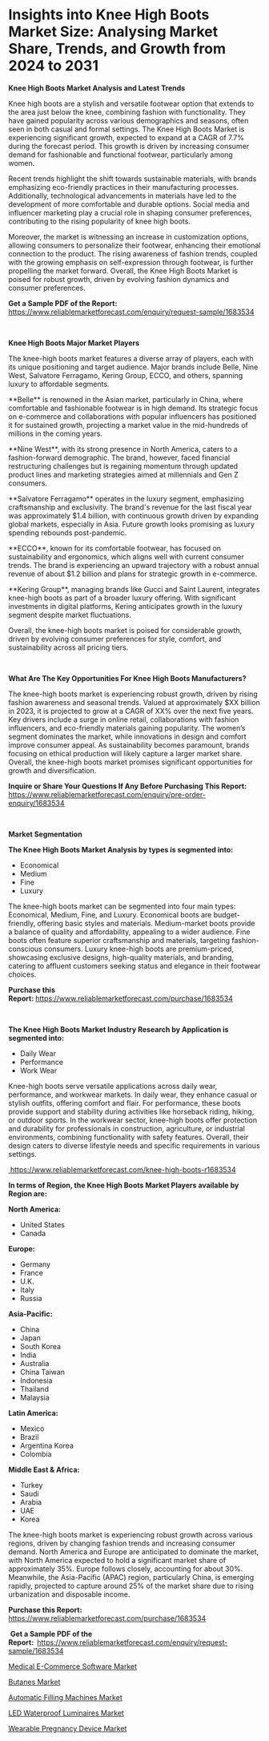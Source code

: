 <p><h1>Insights into Knee High Boots Market Size: Analysing Market Share, Trends, and Growth from 2024 to 2031</h1></p><p><strong>Knee High Boots Market Analysis and Latest Trends</strong></p>
<p><p>Knee high boots are a stylish and versatile footwear option that extends to the area just below the knee, combining fashion with functionality. They have gained popularity across various demographics and seasons, often seen in both casual and formal settings. The Knee High Boots Market is experiencing significant growth, expected to expand at a CAGR of 7.7% during the forecast period. This growth is driven by increasing consumer demand for fashionable and functional footwear, particularly among women. </p><p>Recent trends highlight the shift towards sustainable materials, with brands emphasizing eco-friendly practices in their manufacturing processes. Additionally, technological advancements in materials have led to the development of more comfortable and durable options. Social media and influencer marketing play a crucial role in shaping consumer preferences, contributing to the rising popularity of knee high boots. </p><p>Moreover, the market is witnessing an increase in customization options, allowing consumers to personalize their footwear, enhancing their emotional connection to the product. The rising awareness of fashion trends, coupled with the growing emphasis on self-expression through footwear, is further propelling the market forward. Overall, the Knee High Boots Market is poised for robust growth, driven by evolving fashion dynamics and consumer preferences.</p></p>
<p><strong>Get a Sample PDF of the Report:&nbsp;</strong> <a href="https://www.reliablemarketforecast.com/enquiry/request-sample/1683534?utm_campaign=1178&utm_medium=2&utm_source=Github&utm_content=ia&utm_term=15102024&utm_id=knee-high-boots">https://www.reliablemarketforecast.com/enquiry/request-sample/1683534</a></p>
<p>&nbsp;</p>
<p><strong>Knee High Boots Major Market Players</strong></p>
<p><p>The knee-high boots market features a diverse array of players, each with its unique positioning and target audience. Major brands include Belle, Nine West, Salvatore Ferragamo, Kering Group, ECCO, and others, spanning luxury to affordable segments. </p><p>**Belle** is renowned in the Asian market, particularly in China, where comfortable and fashionable footwear is in high demand. Its strategic focus on e-commerce and collaborations with popular influencers has positioned it for sustained growth, projecting a market value in the mid-hundreds of millions in the coming years.</p><p>**Nine West**, with its strong presence in North America, caters to a fashion-forward demographic. The brand, however, faced financial restructuring challenges but is regaining momentum through updated product lines and marketing strategies aimed at millennials and Gen Z consumers.</p><p>**Salvatore Ferragamo** operates in the luxury segment, emphasizing craftsmanship and exclusivity. The brand's revenue for the last fiscal year was approximately $1.4 billion, with continuous growth driven by expanding global markets, especially in Asia. Future growth looks promising as luxury spending rebounds post-pandemic.</p><p>**ECCO**, known for its comfortable footwear, has focused on sustainability and ergonomics, which aligns well with current consumer trends. The brand is experiencing an upward trajectory with a robust annual revenue of about $1.2 billion and plans for strategic growth in e-commerce.</p><p>**Kering Group**, managing brands like Gucci and Saint Laurent, integrates knee-high boots as part of a broader luxury offering. With significant investments in digital platforms, Kering anticipates growth in the luxury segment despite market fluctuations.</p><p>Overall, the knee-high boots market is poised for considerable growth, driven by evolving consumer preferences for style, comfort, and sustainability across all pricing tiers.</p></p>
<p>&nbsp;</p>
<p><strong>What Are The Key Opportunities For Knee High Boots Manufacturers?</strong></p>
<p><p>The knee-high boots market is experiencing robust growth, driven by rising fashion awareness and seasonal trends. Valued at approximately $XX billion in 2023, it is projected to grow at a CAGR of XX% over the next five years. Key drivers include a surge in online retail, collaborations with fashion influencers, and eco-friendly materials gaining popularity. The women’s segment dominates the market, while innovations in design and comfort improve consumer appeal. As sustainability becomes paramount, brands focusing on ethical production will likely capture a larger market share. Overall, the knee-high boots market promises significant opportunities for growth and diversification.</p></p>
<p><strong>Inquire or Share Your Questions If Any Before Purchasing This Report:</strong> <a href="https://www.reliablemarketforecast.com/enquiry/pre-order-enquiry/1683534?utm_campaign=1178&utm_medium=2&utm_source=Github&utm_content=ia&utm_term=15102024&utm_id=knee-high-boots">https://www.reliablemarketforecast.com/enquiry/pre-order-enquiry/1683534</a></p>
<p>&nbsp;</p>
<p><strong>Market Segmentation</strong></p>
<p><strong>The Knee High Boots Market Analysis by types is segmented into:</strong></p>
<p><ul><li>Economical</li><li>Medium</li><li>Fine</li><li>Luxury</li></ul></p>
<p><p>The knee-high boots market can be segmented into four main types: Economical, Medium, Fine, and Luxury. Economical boots are budget-friendly, offering basic styles and materials. Medium-market boots provide a balance of quality and affordability, appealing to a wider audience. Fine boots often feature superior craftsmanship and materials, targeting fashion-conscious consumers. Luxury knee-high boots are premium-priced, showcasing exclusive designs, high-quality materials, and branding, catering to affluent customers seeking status and elegance in their footwear choices.</p></p>
<p><strong>Purchase this Report:&nbsp;</strong><a href="https://www.reliablemarketforecast.com/purchase/1683534?utm_campaign=1178&utm_medium=2&utm_source=Github&utm_content=ia&utm_term=15102024&utm_id=knee-high-boots">https://www.reliablemarketforecast.com/purchase/1683534</a></p>
<p>&nbsp;</p>
<p><strong>The Knee High Boots Market Industry Research by Application is segmented into:</strong></p>
<p><ul><li>Daily Wear</li><li>Performance</li><li>Work Wear</li></ul></p>
<p><p>Knee-high boots serve versatile applications across daily wear, performance, and workwear markets. In daily wear, they enhance casual or stylish outfits, offering comfort and flair. For performance, these boots provide support and stability during activities like horseback riding, hiking, or outdoor sports. In the workwear sector, knee-high boots offer protection and durability for professionals in construction, agriculture, or industrial environments, combining functionality with safety features. Overall, their design caters to diverse lifestyle needs and specific requirements in various settings.</p></p>
<p><a href="https://www.reliablemarketforecast.com/knee-high-boots-r1683534?utm_campaign=1178&utm_medium=2&utm_source=Github&utm_content=ia&utm_term=15102024&utm_id=knee-high-boots">&nbsp;https://www.reliablemarketforecast.com/knee-high-boots-r1683534</a></p>
<p><strong>In terms of Region, the Knee High Boots Market Players available by Region are:</strong></p>
<p>
    <p> <strong> North America: </strong>
        <ul>
            <li>United States</li>
            <li>Canada</li>
        </ul>
        </p> 
    <p> <strong> Europe: </strong>
        <ul>
            <li>Germany</li>
            <li>France</li>
            <li>U.K.</li>
            <li>Italy</li>
            <li>Russia</li>
        </ul>
        </p> 
    <p> <strong> Asia-Pacific: </strong>
        <ul>
            <li>China</li>
            <li>Japan</li>
            <li>South Korea</li>
            <li>India</li>
            <li>Australia</li>
            <li>China Taiwan</li>
            <li>Indonesia</li>
            <li>Thailand</li>
            <li>Malaysia</li>
        </ul>
        </p> 
    <p> <strong> Latin America: </strong>
        <ul>
            <li>Mexico</li>
            <li>Brazil</li>
            <li>Argentina Korea</li>
            <li>Colombia</li>
        </ul>
        </p> 
    <p> <strong> Middle East & Africa: </strong>
        <ul>
            <li>Turkey</li>
            <li>Saudi</li>
            <li>Arabia</li>
            <li>UAE</li>
            <li>Korea</li>
        </ul>
    </p>
    </p>
<p><p>The knee-high boots market is experiencing robust growth across various regions, driven by changing fashion trends and increasing consumer demand. North America and Europe are anticipated to dominate the market, with North America expected to hold a significant market share of approximately 35%. Europe follows closely, accounting for about 30%. Meanwhile, the Asia-Pacific (APAC) region, particularly China, is emerging rapidly, projected to capture around 25% of the market share due to rising urbanization and disposable income.</p></p>
<p><strong>Purchase this Report: </strong><a href="https://www.reliablemarketforecast.com/purchase/1683534?utm_campaign=1178&utm_medium=2&utm_source=Github&utm_content=ia&utm_term=15102024&utm_id=knee-high-boots">https://www.reliablemarketforecast.com/purchase/1683534</a></p>
<p>&nbsp;<strong>Get a Sample PDF of the Report:&nbsp;&nbsp;</strong><a href="https://www.reliablemarketforecast.com/enquiry/request-sample/1683534?utm_campaign=1178&utm_medium=2&utm_source=Github&utm_content=ia&utm_term=15102024&utm_id=knee-high-boots">https://www.reliablemarketforecast.com/enquiry/request-sample/1683534</a></p>
<p><strong></strong></p>
<p><p><a href="https://www.linkedin.com/pulse/strategic-roadmap-global-medical-e-commerce-software-market-9yrwf?trk=public_post_embed_feed-article-content&utm_campaign=1178&utm_medium=2&utm_source=Github&utm_content=ia&utm_term=15102024&utm_id=knee-high-boots">Medical E-Commerce Software Market</a></p><p><a href="https://www.linkedin.com/pulse/comprehensive-butanes-market-report-segmentation-type-application-pzhde?trk=public_post_embed_feed-article-content&utm_campaign=1178&utm_medium=2&utm_source=Github&utm_content=ia&utm_term=15102024&utm_id=knee-high-boots">Butanes Market</a></p><p><a href="https://github.com/herbtbgfennig/Market-Research-Report-List-1/blob/main/automatic-filling-machines-market.md?utm_campaign=1178&utm_medium=2&utm_source=Github&utm_content=ia&utm_term=15102024&utm_id=knee-high-boots">Automatic Filling Machines Market</a></p><p><a href="https://www.linkedin.com/pulse/surfing-led-waterproof-luminaires-wave-riding-market-currents-a4uzf?trk=public_post_embed_feed-article-content&utm_campaign=1178&utm_medium=2&utm_source=Github&utm_content=ia&utm_term=15102024&utm_id=knee-high-boots">LED Waterproof Luminaires Market</a></p><p><a href="https://github.com/josqmxrouth/Market-Research-Report-List-1/blob/main/wearable-pregnancy-device-market.md?utm_campaign=1178&utm_medium=2&utm_source=Github&utm_content=ia&utm_term=15102024&utm_id=knee-high-boots">Wearable Pregnancy Device Market</a></p></p>